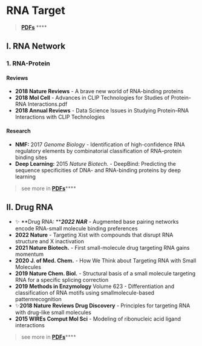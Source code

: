 # RNA Target

> [**PDFs**](https://cloud.tsinghua.edu.cn/d/07d2b19d6b284ebea5ea/?p=%2F2.%20AI%2FMachine%20Learning%20for%20RNA\&mode=list) ****&#x20;

## I. RNA Network

### **1. RNA-Protein**

#### **Reviews**

* **2018 Nature Reviews** - A brave new world of RNA-binding proteins
* **2018 Mol Cell** - Advances in CLIP Technologies for Studies of Protein-RNA Interactions.pdf
* **2018 Annual Reviews** - Data Science Issues in Studying Protein–RNA Interactions with CLIP Technologies&#x20;

#### **Research**

* **NMF:** 2017 _Genome Biology_ - Identification of high-confidence RNA regulatory elements by combinatorial classification of RNA–protein binding sites
* **Deep Learning:** 2015 _Nature Biotech._ - DeepBind: Predicting the sequence specificities of DNA- and RNA-binding proteins by deep learning

> see more in [**PDFs**](https://cloud.tsinghua.edu.cn/d/07d2b19d6b284ebea5ea/?p=%2F1.%20RNA%20Regulation%2FRBP-RNA%20interaction\&mode=list)****

## II. Drug RNA

* ✨ **Drug RNA: **_**2022 NAR**_ - Augmented base pairing networks encode RNA-small molecule binding preferences
* **2022 Nature** - Targeting Xist with compounds that disrupt RNA structure and X inactivation
* **2021 Nature Biotech.** - First small-molecule drug targeting RNA gains momentum
* **2020 J. of Med. Chem.** - How We Think about Targeting RNA with Small Molecules
* **2019 Nature Chem. Biol.** - Structural basis of a small molecule targeting RNA for a specific splicing correction
* **2019 Methods in Enzymology** Volume 623 - Differentiation and classification of RNA motifs using smallmolecule-based patternrecognition
* ✨**2018 Nature Reviews Drug Discovery** - Principles for targeting RNA with drug-like small molecules
* **2015 WIREs Comput Mol Sci** - Modeling of ribonucleic acid ligand interactions

> see more in [**PDFs**](https://cloud.tsinghua.edu.cn/d/07d2b19d6b284ebea5ea/?p=%2F1.%20RNA%20Regulation%2FDrug%20RNA\&mode=list)****
